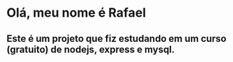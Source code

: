 # Olá, meu nome é Rafael

## Este é um projeto que fiz estudando em um curso (gratuito) de nodejs, express e mysql.
